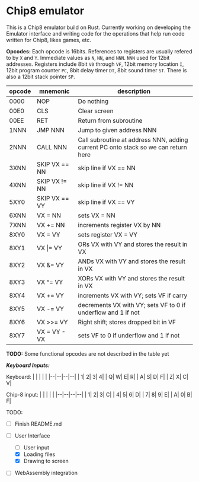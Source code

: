 # Chip8 emulator
This is a Chip8 emulator build on Rust.
Currently working on developing the Emulator interface and writing code for the operations that help run code written for Chip8, likes games, etc.

**Opcodes:**
Each opcode is 16bits. References to registers are usually refered to by `X` and `Y`. Immediate values as `N`, `NN`, and `NNN`. `NNN` used for 12bit addresses. Registers include 8bit `V0` through `VF`, 12bit memory location `I`, 12bit program counter `PC`, 8bit delay timer `DT`, 8bit sound timer `ST`. There is also a 12bit stack pointer `SP`.

| opcode |mnemonic| description|
|--|--|--|
| 0000 | NOP | Do nothing |
| 00E0 | CLS | Clear screen |
| 00EE | RET | Return from subroutine |
| 1NNN | JMP NNN | Jump to given address NNN |
| 2NNN | CALL NNN | Call subroutine at address NNN, adding current PC onto stack so we can return here |
| 3XNN | SKIP VX == NN | skip line if VX == NN |
| 4XNN | SKIP VX != NN | skip line if VX != NN |
| 5XY0 | SKIP VX == VY | skip line if VX == VY |
| 6XNN | VX = NN | sets VX = NN |
| 7XNN | VX += NN | increments register VX by NN |
| 8XY0 | VX = VY | sets register VX = VY |
| 8XY1 | VX \|= VY | ORs VX with VY and stores the result in VX
| 8XY2 | VX &= VY | ANDs VX with VY and stores the result in VX
| 8XY3 | VX ^= VY | XORs VX with VY and stores the result in VX
| 8XY4 | VX += VY | increments VX with VY; sets VF if carry
| 8XY5 | VX -= VY | decrements VX with VY; sets VF to 0 if underflow and 1 if not
| 8XY6 | VX >>= VY | Right shift; stores dropped bit in VF
| 8XY7 | VX = VY - VX | sets VF to 0 if underflow and 1 if not
**TODO:** Some functional opcodes are not described in the table yet

***Keyboard Inputs:***

Keyboard:
|  |  |  | 	|
|--|--|--|--|
| 1| 2| 3| 4|
| Q| W| E| R|
| A| S| D| F|
| Z| X| C| V|

Chip-8 input:
|  |  |  | 	|
|--|--|--|--|
| 1| 2| 3| C|
| 4| 5| 6| D|
| 7| 8| 9| E|
| A| 0| B| F|

TODO:

 - [ ] Finish README.md
 - [ ] User Interface
	 - [ ] User input
	 - [X] Loading files
	 - [X] Drawing to screen
 - [ ] WebAssembly integration
 